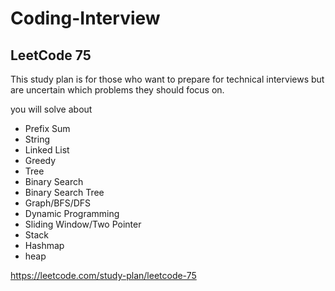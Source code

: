 # Coding-Interview

## LeetCode 75

This study plan is for those who want to prepare for technical interviews but are uncertain which problems they should focus on. 

you will solve about 
- Prefix Sum
- String
- Linked List
- Greedy
- Tree
- Binary Search
- Binary Search Tree
- Graph/BFS/DFS
- Dynamic Programming
- Sliding Window/Two Pointer
- Stack
- Hashmap
- heap

https://leetcode.com/study-plan/leetcode-75



